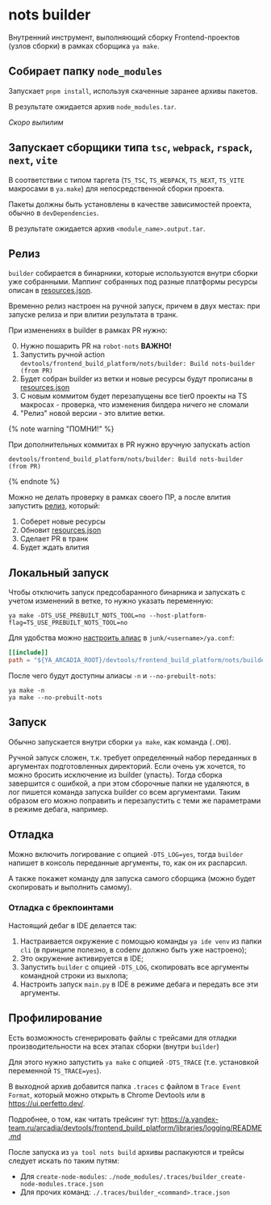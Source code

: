 # nots builder

Внутренний инструмент, выполняющий сборку Frontend-проектов (узлов сборки) в рамках сборщика `ya make`.

## Собирает папку `node_modules`

Запускает `pnpm install`, используя скаченные заранее архивы пакетов.

В результате ожидается архив `node_modules.tar`.

_Скоро выпилим_

## Запускает сборщики типа `tsc`, `webpack`, `rspack`, `next`, `vite`

В соответствии с типом таргета (`TS_TSC`, `TS_WEBPACK`, `TS_NEXT`, `TS_VITE` макросами в `ya.make`) для непосредственной сборки проекта.

Пакеты должны быть установлены в качестве зависимостей проекта, обычно в `devDependencies`.

В результате ожидается архив `<module_name>.output.tar`.

## Релиз

`builder` собирается в бинарники, которые используются внутри сборки уже собранными.
Маппинг собранных под разные платформы ресурсы описан в [resources.json](./resources.json).

Временно релиз настроен на ручной запуск, причем в двух местах: при запуске релиза и при влитии результата в транк.

При изменениях в builder в рамках PR нужно:

0. Нужно пошарить PR на `robot-nots` **ВАЖНО!**
1. Запустить ручной action `devtools/frontend_build_platform/nots/builder: Build nots-builder (from PR)`
2. Будет собран builder из ветки и новые ресурсы будут прописаны в [resources.json](./resources.json)
3. С новым коммитом будет перезапущены все tier0 проекты на TS макросах - проверка, что изменения билдера ничего не сломали
4. "Релиз" новой версии - это влитие ветки.

{% note warning "ПОМНИ!" %}

При дополнительных коммитах в PR нужно вручную запускать action

```
devtools/frontend_build_platform/nots/builder: Build nots-builder (from PR)
```

{% endnote %}

Можно не делать проверку в рамках своего ПР, а после влития запустить
[релиз](https://a.yandex-team.ru/projects/?frontend_build_platform/ci/releases/timeline?dir=devtools%2Ffrontend_build_platform%2Fnots%2Fbuilder&id=release-nots),
который:

1. Соберет новые ресурсы
2. Обновит [resources.json](./resources.json)
3. Сделает PR в транк
4. Будет ждать влития

## Локальный запуск

Чтобы отключить запуск предсобаранного бинарника и запускать с учетом изменений в ветке, то нужно указать переменную:

```shell
ya make -DTS_USE_PREBUILT_NOTS_TOOL=no --host-platform-flag=TS_USE_PREBUILT_NOTS_TOOL=no
```

Для удобства можно [настроить алиас](https://docs.yandex-team.ru/yatool/usage/options#primer-otklyuchenie-predpostroennyh-tulov) в `junk/<username>/ya.conf`:

```toml
[[include]]
path = "${YA_ARCADIA_ROOT}/devtools/frontend_build_platform/nots/builder/builder.ya.conf"
```

После чего будут доступны алиасы `-n` и `--no-prebuilt-nots`:

```shell
ya make -n
ya make --no-prebuilt-nots
```

## Запуск

Обычно запускается внутри сборки `ya make`, как команда (`.CMD`).

Ручной запуск сложен, т.к. требует определенный набор переданных в аргументах подготовленных директорий.
Если очень уж хочется, то можно бросить исключение из builder (упасть).
Тогда сборка завершится с ошибкой, а при этом сборочные папки не удаляются, в лог пишется команда запуска builder со всем аргументами.
Таким образом его можно поправить и перезапустить с теми же параметрами в режиме дебага, например.

## Отладка

Можно включить логирование с опцией `-DTS_LOG=yes`, тогда `builder` напишет в консоль переданные аргументы, то, как он их распарсил.

А также покажет команду для запуска самого сборщика (можно будет скопировать и выполнить самому).

### Отладка с брекпоинтами

Настоящий дебаг в IDE делается так:

1. Настраивается окружение с помощью команды `ya ide venv` из папки `cli` (в принципе полезно, в codenv должно быть уже настроено);
2. Это окружение активируется в IDE;
3. Запустить `builder` с опцией `-DTS_LOG`, скопировать все аргументы командной строки из выхлопа;
4. Настроить запуск `main.py` в IDE в режиме дебага и передать все эти аргументы.

## Профилирование

Есть возможность сгенерировать файлы с трейсами для отладки производительности на всех этапах сборки (внутри `builder`)

Для этого нужно запустить `ya make` с опцией `-DTS_TRACE` (т.е. установкой переменной `TS_TRACE=yes`).

В выходной архив добавится папка `.traces` с файлом в `Trace Event Format`, который можно открыть в Chrome Devtools или в https://ui.perfetto.dev/.

Подробнее, о том, как читать трейсинг тут: https://a.yandex-team.ru/arcadia/devtools/frontend_build_platform/libraries/logging/README.md

После запуска из `ya tool nots build` архивы распакуются и трейсы следует искать по таким путям:

- Для `create-node-modules`: `./node_modules/.traces/builder_create-node-modules.trace.json`
- Для прочих команд: `./.traces/builder_<command>.trace.json`
